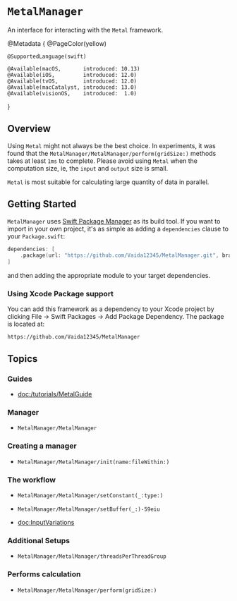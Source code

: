 # ``MetalManager``

An interface for interacting with the `Metal` framework.

@Metadata {
    @PageColor(yellow)
    
    @SupportedLanguage(swift)
    
    @Available(macOS,       introduced: 10.13)
    @Available(iOS,         introduced: 12.0)
    @Available(tvOS,        introduced: 12.0)
    @Available(macCatalyst, introduced: 13.0)
    @Available(visionOS,    introduced:  1.0)
}


## Overview

Using `Metal` might not always be the best choice. In experiments, it was found that the ``MetalManager/MetalManager/perform(gridSize:)`` methods takes at least `1ms` to complete. Please avoid using `Metal` when the computation size, ie, the `input` and `output` size is small.

`Metal` is most suitable for calculating large quantity of data in parallel.


## Getting Started

`MetalManager` uses [Swift Package Manager](https://www.swift.org/documentation/package-manager/) as its build tool. If you want to import in your own project, it's as simple as adding a `dependencies` clause to your `Package.swift`:
```swift
dependencies: [
    .package(url: "https://github.com/Vaida12345/MetalManager.git", branch: "main")
]
```
and then adding the appropriate module to your target dependencies.

### Using Xcode Package support

You can add this framework as a dependency to your Xcode project by clicking File -> Swift Packages -> Add Package Dependency. The package is located at:
```
https://github.com/Vaida12345/MetalManager
```


## Topics

### Guides

- <doc:/tutorials/MetalGuide>

### Manager
- ``MetalManager/MetalManager``

### Creating a manager
- ``MetalManager/MetalManager/init(name:fileWithin:)``

### The workflow
- ``MetalManager/MetalManager/setConstant(_:type:)``
- ``MetalManager/MetalManager/setBuffer(_:)-59eiu``

- <doc:InputVariations>

### Additional Setups
- ``MetalManager/MetalManager/threadsPerThreadGroup``

### Performs calculation
- ``MetalManager/MetalManager/perform(gridSize:)``
